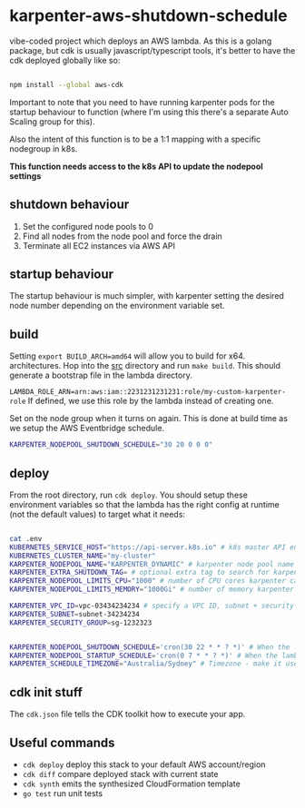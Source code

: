# karpenter-aws-shutdown-schedule

vibe-coded project which deploys an AWS lambda. As this is a golang package,
but cdk is usually javascript/typescript tools, it's better to have the cdk
deployed globally like so:

```bash

npm install --global aws-cdk

```

Important to note that you need to have running karpenter pods for the startup
behaviour to function (where I'm using this there's a separate Auto Scaling
group for this).

Also the intent of this function is to be a 1:1 mapping with a specific
nodegroup in k8s.

**This function needs access to the k8s API to update the nodepool settings**

## shutdown behaviour

1. Set the configured node pools to 0
2. Find all nodes from the node pool and force the drain
3. Terminate all EC2 instances via AWS API

## startup behaviour

The startup behaviour is much simpler, with karpenter setting the desired node number depending on the environment variable set.

## build

Setting `export BUILD_ARCH=amd64` will allow you to build for x64.
architectures. Hop into the [src](./src/) directory and run `make build`.
This should generate a bootstrap file in the lambda directory.

`LAMBDA_ROLE_ARN=arn:aws:iam::2231231231231:role/my-custom-karpenter-role`
If defined, we use this role by the lambda instead of creating one.

Set on the node group when it turns on again. This is done at build time as we
setup the AWS Eventbridge schedule.

```bash
KARPENTER_NODEPOOL_SHUTDOWN_SCHEDULE="30 20 0 0 0"

```

## deploy

From the root directory, run `cdk deploy`. You should setup these environment
variables so that the lambda has the right config at runtime (not the default
values) to target what it needs:

```bash

cat .env
KUBERNETES_SERVICE_HOST="https://api-server.k8s.io" # k8s master API endpoint
KUBERNETES_CLUSTER_NAME="my-cluster"
KARPENTER_NODEPOOL_NAME="KARPENTER_DYNAMIC" # karpenter node pool name
KARPENTER_EXTRA_SHUTDOWN_TAG= # optional extra tag to search for karpenter nodes. checks only for existence.
KARPENTER_NODEPOOL_LIMITS_CPU="1000" # number of CPU cores karpenter can scale up to when it turns on the nodes again
KARPENTER_NODEPOOL_LIMITS_MEMORY="1000Gi" # number of memory karpenter should

KARPENTER_VPC_ID=vpc-03434234234 # specify a VPC ID, subnet + security group if your EKS cluster is internal
KARPENTER_SUBNET=subnet-34234234
KARPENTER_SECURITY_GROUP=sg-1232323


KARPENTER_NODEPOOL_SHUTDOWN_SCHEDULE='cron(30 22 * * ? *)' # When the lambda should run to shut things DOWN (10:30pm here)
KARPENTER_NODEPOOL_STARTUP_SCHEDULE='cron(0 7 * * ? *)' # When the lambda should run and start things UP (7:00am here)
KARPENTER_SCHEDULE_TIMEZONE="Australia/Sydney" # Timezone - make it useful!
```

## cdk init stuff

The `cdk.json` file tells the CDK toolkit how to execute your app.

## Useful commands

 * `cdk deploy`      deploy this stack to your default AWS account/region
 * `cdk diff`        compare deployed stack with current state
 * `cdk synth`       emits the synthesized CloudFormation template
 * `go test`         run unit tests
